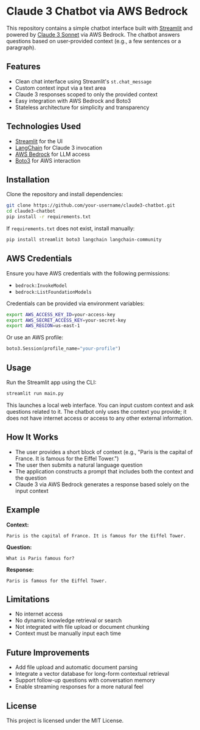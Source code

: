 # Claude 3 Chatbot via AWS Bedrock

This repository contains a simple chatbot interface built with [Streamlit](https://streamlit.io/) and powered by [Claude 3 Sonnet](https://aws.amazon.com/bedrock/) via AWS Bedrock. The chatbot answers questions based on user-provided context (e.g., a few sentences or a paragraph).

## Features

- Clean chat interface using Streamlit's `st.chat_message`
- Custom context input via a text area
- Claude 3 responses scoped to only the provided context
- Easy integration with AWS Bedrock and Boto3
- Stateless architecture for simplicity and transparency

## Technologies Used

- [Streamlit](https://streamlit.io/) for the UI
- [LangChain](https://www.langchain.com/) for Claude 3 invocation
- [AWS Bedrock](https://aws.amazon.com/bedrock/) for LLM access
- [Boto3](https://boto3.amazonaws.com/) for AWS interaction

## Installation

Clone the repository and install dependencies:

```bash
git clone https://github.com/your-username/claude3-chatbot.git
cd claude3-chatbot
pip install -r requirements.txt
```

If `requirements.txt` does not exist, install manually:

```bash
pip install streamlit boto3 langchain langchain-community
```

## AWS Credentials

Ensure you have AWS credentials with the following permissions:

- `bedrock:InvokeModel`
- `bedrock:ListFoundationModels`

Credentials can be provided via environment variables:

```bash
export AWS_ACCESS_KEY_ID=your-access-key
export AWS_SECRET_ACCESS_KEY=your-secret-key
export AWS_REGION=us-east-1
```

Or use an AWS profile:

```python
boto3.Session(profile_name="your-profile")
```

## Usage

Run the Streamlit app using the CLI:

```bash
streamlit run main.py
```

This launches a local web interface. You can input custom context and ask questions related to it. The chatbot only uses the context you provide; it does not have internet access or access to any other external information.

## How It Works

- The user provides a short block of context (e.g., "Paris is the capital of France. It is famous for the Eiffel Tower.")
- The user then submits a natural language question
- The application constructs a prompt that includes both the context and the question
- Claude 3 via AWS Bedrock generates a response based solely on the input context

## Example

**Context:**
```
Paris is the capital of France. It is famous for the Eiffel Tower.
```

**Question:**
```
What is Paris famous for?
```

**Response:**
```
Paris is famous for the Eiffel Tower.
```

## Limitations

- No internet access
- No dynamic knowledge retrieval or search
- Not integrated with file upload or document chunking
- Context must be manually input each time

## Future Improvements

- Add file upload and automatic document parsing
- Integrate a vector database for long-form contextual retrieval
- Support follow-up questions with conversation memory
- Enable streaming responses for a more natural feel

## License

This project is licensed under the MIT License.
